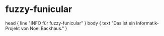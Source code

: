 # fuzzy-funicular
head 
{
  line "INFO für fuzzy-funicular"
}
body 
{
  text "Das ist ein Informatik-Projekt von Noel Backhaus."
}

